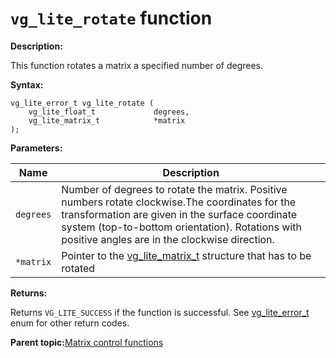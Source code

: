 # `vg_lite_rotate` function

**Description:**

This function rotates a matrix a specified number of degrees.

**Syntax:**

```
vg_lite_error_t vg_lite_rotate (
    vg_lite_float_t             degrees,
    vg_lite_matrix_t            *matrix
);

```

**Parameters:**

|Name|Description|
|----|-----------|
|`degrees`|Number of degrees to rotate the matrix. Positive numbers rotate clockwise.The coordinates for the transformation are given in the surface coordinate system \(top-to-bottom orientation\). Rotations with positive angles are in the clockwise direction.|
|`*matrix`|Pointer to the [vg\_lite\_matrix\_t](vg_lite_matrix_t_structure_001.md) structure that has to be rotated|

**Returns:**

Returns `VG_LITE_SUCCESS` if the function is successful. See [vg\_lite\_error\_t](vg_lite_error_t_enumeration.md) enum for other return codes.

**Parent topic:**[Matrix control functions](../topics/matrix_control_functions.md)

